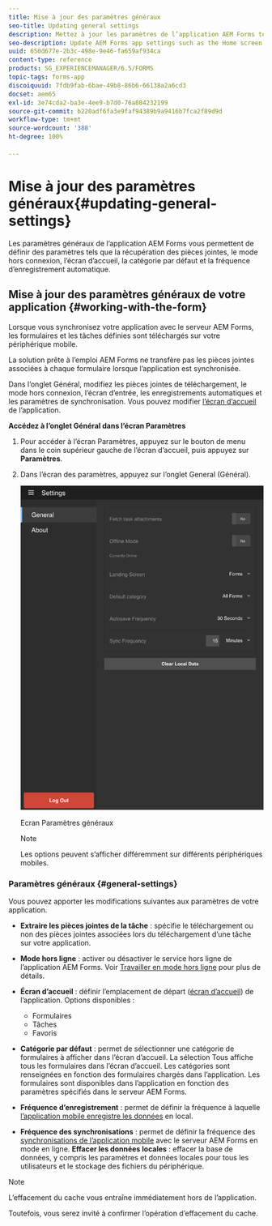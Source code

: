 ```yaml
---
title: Mise à jour des paramètres généraux
seo-title: Updating general settings
description: Mettez à jour les paramètres de l’application AEM Forms tels que l’écran d’accueil et recherchez les points et les options de pièces jointes.
seo-description: Update AEM Forms app settings such as the Home screen and fetch Startpoints and attachments options
uuid: 650d677e-2b3c-498e-9e46-fa659af934ca
content-type: reference
products: SG_EXPERIENCEMANAGER/6.5/FORMS
topic-tags: forms-app
discoiquuid: 7fdb9fab-6bae-49b8-86b6-66138a2a6cd3
docset: aem65
exl-id: 3e74cda2-ba3e-4ee9-b7d0-76a804232199
source-git-commit: b220adf6fa3e9faf94389b9a9416b7fca2f89d9d
workflow-type: tm+mt
source-wordcount: '388'
ht-degree: 100%

---
```


# Mise à jour des paramètres généraux{#updating-general-settings}

Les paramètres généraux de l’application AEM Forms vous permettent de définir des paramètres tels que la récupération des pièces jointes, le mode hors connexion, l’écran d’accueil, la catégorie par défaut et la fréquence d’enregistrement automatique.

## Mise à jour des paramètres généraux de votre application {#working-with-the-form}

Lorsque vous synchronisez votre application avec le serveur AEM Forms, les formulaires et les tâches définies sont téléchargés sur votre périphérique mobile.

La solution prête à l’emploi AEM Forms ne transfère pas les pièces jointes associées à chaque formulaire lorsque l’application est synchronisée.

Dans l’onglet Général, modifiez les pièces jointes de téléchargement, le mode hors connexion, l’écran d’entrée, les enregistrements automatiques et les paramètres de synchronisation. Vous pouvez modifier [l’écran d’accueil](../../forms/using/home-screen.md) de l’application.

**Accédez à l’onglet Général dans l’écran Paramètres**

1. Pour accéder à l’écran Paramètres, appuyez sur le bouton de menu dans le coin supérieur gauche de l’écran d’accueil, puis appuyez sur **Paramètres**.
1. Dans l’écran des paramètres, appuyez sur l’onglet General (Général).

   ![Paramètres généraux de l’application AEM Forms](assets/gen-settings-1.png)

   Ecran Paramètres généraux

   >[!NOTE]
   >
   >Les options peuvent s’afficher différemment sur différents périphériques mobiles.

### Paramètres généraux {#general-settings}

Vous pouvez apporter les modifications suivantes aux paramètres de votre application.

* **Extraire les pièces jointes de la tâche** : spécifie le téléchargement ou non des pièces jointes associées lors du téléchargement d’une tâche sur votre application.
* **Mode hors ligne** : activer ou désactiver le service hors ligne de l’application AEM Forms. Voir [Travailler en mode hors ligne](/help/forms/using/work-offline-mode.md) pour plus de détails.
* **Écran d’accueil** : définir l’emplacement de départ ([écran d’accueil](../../forms/using/home-screen.md)) de l’application.
 Options disponibles :

   * Formulaires
   * Tâches
   * Favoris

* **Catégorie par défaut** : permet de sélectionner une catégorie de formulaires à afficher dans l’écran d’accueil. La sélection Tous affiche tous les formulaires dans l’écran d’accueil. Les catégories sont renseignées en fonction des formulaires chargés dans l’application. Les formulaires sont disponibles dans l’application en fonction des paramètres spécifiés dans le serveur AEM Forms.

* **Fréquence d’enregistrement** : permet de définir la fréquence à laquelle [l’application mobile enregistre les données](../../forms/using/autosave-data-app.md) en local.
* **Fréquence des synchronisations** : permet de définir la fréquence des [synchronisations de l’application mobile](../../forms/using/sync-app.md) avec le serveur AEM Forms en mode en ligne.
   **Effacer les données locales** : effacer la base de données, y compris les paramètres et données locales pour tous les utilisateurs et le stockage des fichiers du périphérique.

>[!NOTE]
>
>L’effacement du cache vous entraîne immédiatement hors de l’application.
>
>Toutefois, vous serez invité à confirmer l’opération d’effacement du cache.
